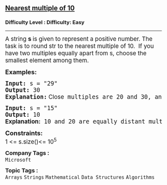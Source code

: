<h2><a href="https://www.geeksforgeeks.org/problems/nearest-multiple-of-102437/1?page=2&category=Arrays,Strings,Linked%20List,Stack,Queue&difficulty=Easy&status=unsolved&sortBy=submissions">Nearest multiple of 10</a></h2><h3>Difficulty Level : Difficulty: Easy</h3><hr><div class="problems_problem_content__Xm_eO"><p><span style="font-size: 14pt;">A string&nbsp;<strong>s </strong>is given to represent a positive number. The task is to round str to the nearest multiple of 10.&nbsp; </span><span style="font-size: 14pt;">If you have two multiples equally apart from s, choose the smallest element among them.</span></p>
<p><span style="font-size: 20px;"><strong>Examples:<br></strong></span></p>
<pre><span style="font-size: 14pt;"><strong>Input:</strong> s = "29" <br><strong>Output:</strong> 30<br><strong>Explanation:</strong></span><strong style="font-size: 14pt; font-family: -apple-system, BlinkMacSystemFont, 'Segoe UI', Roboto, Oxygen, Ubuntu, Cantarell, 'Open Sans', 'Helvetica Neue', sans-serif;"><span style="font-size: 14pt;"> </span></strong><span style="font-size: 14pt; font-family: -apple-system, BlinkMacSystemFont, 'Segoe UI', Roboto, Oxygen, Ubuntu, Cantarell, 'Open Sans', 'Helvetica Neue', sans-serif;"><span style="font-size: 14pt;">Close</span></span><span style="font-size: 14pt;"> multiples are 20 and 30, and</span><span style="font-size: 14pt;"> 30 is the nearest to 29.</span><strong style="font-size: 14pt; font-family: -apple-system, BlinkMacSystemFont, 'Segoe UI', Roboto, Oxygen, Ubuntu, Cantarell, 'Open Sans', 'Helvetica Neue', sans-serif;"> </strong></pre>
<pre><span style="font-size: 20px;"><span style="font-size: 14pt;"><strong>Input:</strong> s = "15"<br><strong>Output:</strong> 10<br></span><strong style="font-size: 14pt; font-family: -apple-system, BlinkMacSystemFont, 'Segoe UI', Roboto, Oxygen, Ubuntu, Cantarell, 'Open Sans', 'Helvetica Neue', sans-serif;">Explanation:</strong></span><span style="font-size: 14pt;"> 10 and 20 are equally distant multiples from 20. The smallest of the two is 10.</span></pre>
<p><span style="font-size: 20px;"><strong>Constraints:</strong><br><span style="font-size: 14pt;">1 &lt;= s.size()&lt;= 10<sup>5</sup></span></span></p></div><p><span style=font-size:18px><strong>Company Tags : </strong><br><code>Microsoft</code>&nbsp;<br><p><span style=font-size:18px><strong>Topic Tags : </strong><br><code>Arrays</code>&nbsp;<code>Strings</code>&nbsp;<code>Mathematical</code>&nbsp;<code>Data Structures</code>&nbsp;<code>Algorithms</code>&nbsp;